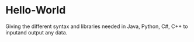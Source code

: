 # Hello-World
Giving the different syntax and libraries needed in Java, Python, C#, C++ to inputand output any data.
